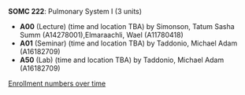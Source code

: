 **SOMC 222**: Pulmonary System I (3 units)

- **A00** (Lecture) (time and location TBA) by Simonson, Tatum Sasha Summ (A14278001),Elmaraachli, Wael (A11780418)
- **A01** (Seminar) (time and location TBA) by Taddonio, Michael Adam (A16182709)
- **A50** (Lab) (time and location TBA) by Taddonio, Michael Adam (A16182709)

[Enrollment numbers over time](./SOMC222.tsv)
